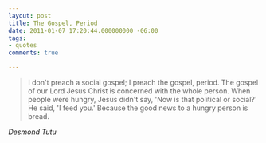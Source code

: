 ```yaml
---
layout: post
title: The Gospel, Period
date: 2011-01-07 17:20:44.000000000 -06:00
tags:
- quotes
comments: true

---
```

<blockquote class="big">I don't preach a social gospel; I preach the gospel, period. The gospel of our Lord Jesus Christ is concerned with the whole person. When people were hungry, Jesus didn't say, 'Now is that political or social?' He said, 'I feed you.' Because the good news to a hungry person is bread.</blockquote>

<cite class="big">Desmond Tutu</cite>





